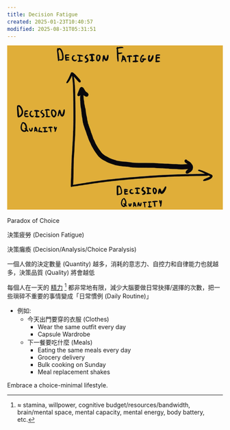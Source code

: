```yaml
---
title: Decision Fatigue
created: 2025-01-23T10:40:57
modified: 2025-08-31T05:31:51
---
```


![71dacbcf34b15b9c99d1ae5471fe8e56](../_attachments/71dacbcf34b15b9c99d1ae5471fe8e56.png)

Paradox of Choice

決策疲勞 (Decision Fatigue)

決策癱瘓 (Decision/Analysis/Choice Paralysis)

一個人做的決定數量 (Quantity) 越多，消耗的意志力、自控力和自律能力也就越多，決策品質 (Quality) 將會越低

每個人在一天的 [精力](energy-management.md) [^1] 都非常地有限，減少大腦要做日常抉擇/選擇的次數，把一些瑣碎不重要的事情變成「日常慣例 (Daily Routine)」

* 例如:
	* 今天出門要穿的衣服 (Clothes)
		 * Wear the same outfit every day
		 * Capsule Wardrobe
	 * 下一餐要吃什麼 (Meals)
		* Eating the same meals every day
		* Grocery delivery
		* Bulk cooking on Sunday
		* Meal replacement shakes

Embrace a choice-minimal lifestyle.

[^1]: ≈ stamina, willpower, cognitive budget/resources/bandwidth, brain/mental space, mental capacity, mental energy, body battery, etc.
